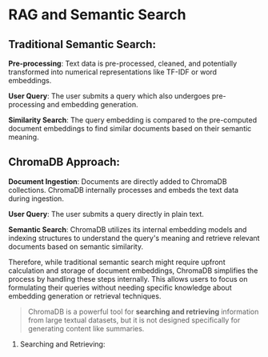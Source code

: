 # RAG and Semantic Search

## Traditional Semantic Search:

**Pre-processing**: Text data is pre-processed, cleaned, and potentially transformed into numerical representations like TF-IDF or word embeddings.

**User Query**: The user submits a query which also undergoes pre-processing and embedding generation.

**Similarity Search**: The query embedding is compared to the pre-computed document embeddings to find similar documents based on their semantic meaning.

## ChromaDB Approach:

**Document Ingestion**: Documents are directly added to ChromaDB collections. ChromaDB internally processes and embeds the text data during ingestion.

**User Query**: The user submits a query directly in plain text.

**Semantic Search**: ChromaDB utilizes its internal embedding models and indexing structures to understand the query's meaning and retrieve relevant documents based on semantic similarity.

Therefore, while traditional semantic search might require upfront calculation and storage of document embeddings, ChromaDB simplifies the process by handling these steps internally. This allows users to focus on formulating their queries without needing specific knowledge about embedding generation or retrieval techniques.

> ChromaDB is a powerful tool for **searching and retrieving** information from large textual datasets, but it is not designed specifically for generating content like summaries.

1. Searching and Retrieving: 
 
 